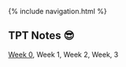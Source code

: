 {% include navigation.html %}

## TPT Notes 😎
[Week 0](https://github.com/allisonthuang/allisonthuang.github.io/wiki/TPT-Notes#week-0), Week 1, Week 2, Week, 3
